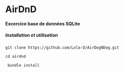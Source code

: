 # AirDnD
#### Excercice base de données SQLite

##### Installation et utilisation

``` git clone https://github.com/Lola-D/AirDogNDog.git ```

``` cd airdnd ```

``` bundle install```
